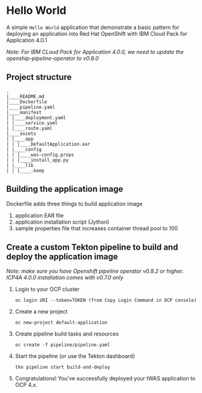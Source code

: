 # Hello World

A simple `Hello World` application that demonstrate a basic pattern for deploying an application into Red Hat OpenShift with IBM Cloud Pack for Application 4.0.1

*Note:*
*For IBM CLoud Pack for Application 4.0.0, we need to update the openship-pipeline-operator to v0.8.0*

## Project structure
```
.
|____README.md
|____Dockerfile
|____pipeline.yaml
|____manifest
| |____deployment.yaml
| |____service.yaml
| |____route.yaml
|____assets
| |____app
| | |____DefaultApplication.ear
| |____config
| | |____was-config.props
| | |____install_app.py
| |____lib
| | |____.keep
```

## Building the application image
Dockerfile adds three things to build application image
1. application EAR file
2. application installation script (Jython)
3. sample properties file that increases container thread pool to 100

## Create a custom Tekton pipeline to build and deploy the application image

*Note: make sure you have Openshift pipeline operator v0.8.2 or higher.  ICP4A 4.0.0 installation comes with v0.7.0 only*

1. Login to your OCP cluster
   ```
   oc login URI --token=TOKEN (from Copy Login Command in OCP console)
   ```

2. Create a new project
   ```
   oc new-project default-application
   ```

3. Create pipeline build tasks and resources
   ```
   oc create -f pipeline/pipeline.yaml
   ```

4. Start the pipeline (or use the Tekton dashboard)
   ```
   tkn pipeline start build-and-deploy
   ```

10. Congratulations! You've successfully deployed your tWAS application to OCP 4.x.

